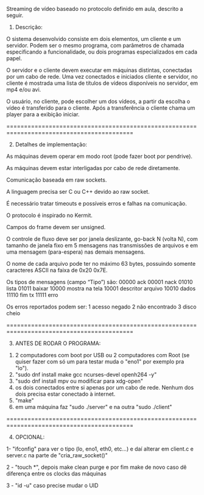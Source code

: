 Streaming de vídeo baseado no protocolo definido em aula, descrito a seguir.



1. Descrição:

O sistema desenvolvido consiste em dois elementos, um cliente e um servidor. Podem ser o mesmo
programa, com parâmetros de chamada especificando a funcionalidade, ou dois programas
especializados em cada papel.

O servidor e o cliente devem executar em máquinas distintas, conectadas por um cabo de rede.
Uma vez conectados e iniciados cliente e servidor, no cliente é mostrada uma lista de títulos de
vídeos disponíveis no servidor, em mp4 e/ou avi.

O usuário, no cliente, pode escolher um dos vídeos, a partir da escolha o vídeo é
transferido para o cliente. Após a transferência o cliente chama um player para a exibição iniciar.

==========================================================================================

2. Detalhes de implementação:

As máquinas devem operar em modo root (pode fazer boot por pendrive).

As máquinas devem estar interligadas por cabo de rede diretamente.

Comunicação baseada em raw sockets.

A linguagem precisa ser C ou C++ devido ao raw socket.

É necessário tratar timeouts e possíveis erros e falhas na comunicação.

O protocolo é inspirado no Kermit.

Campos do frame devem ser unsigned.

O controle de fluxo deve ser por janela deslizante, go-back N (volta N), com tamanho de janela fixo
em 5 mensagens nas transmissões de arquivos e em uma mensagem (para-espera) nas demais
mensagens.

O nome de cada arquivo pode ter no máximo 63 bytes, possuindo
somente caracteres ASCII na faixa de 0x20 0x7E.

Os tipos de mensagens (campo “Tipo”) são:
00000 ack
00001 nack
01010 lista
01011 baixar
10000 mostra na tela
10001 descritor arquivo
10010 dados
11110 fim tx
11111 erro

Os erros reportados podem ser:
1 acesso negado
2 não encontrado
3 disco cheio

==========================================================================================

3. ANTES DE RODAR O PROGRAMA:

1) 2 computadores com boot por USB ou 2 computadores com Root (se quiser fazer com só um para testar muda o "eno1" por exemplo pra "lo").
2) "sudo dnf install make gcc ncurses-devel openh264 -y"
3) "sudo dnf install mpv ou modificar para xdg-open"
4) os dois conectados entre si apenas por um cabo de rede. Nenhum dos dois precisa estar conectado à internet.
5) "make"
6) em uma máquina faz "sudo ./server" e na outra "sudo ./client"

==========================================================================================

4. OPCIONAL:

1- "ifconfig" para ver o tipo (lo, eno1, eth0, etc...) e daí alterar em client.c e server.c na parte de "cria_raw_socket()"

2 - "touch *", depois make clean purge e por fim make de novo caso dê diferença entre os clocks das máquinas

3 - "id -u" caso precise mudar o UID
